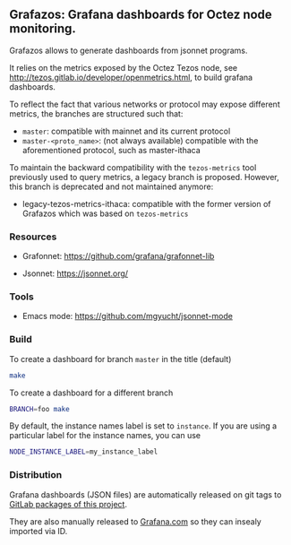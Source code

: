 ## Grafazos: Grafana dashboards for Octez node monitoring.

Grafazos allows to generate dashboards from jsonnet programs.

It relies on the metrics exposed by the Octez Tezos node, see http://tezos.gitlab.io/developer/openmetrics.html, to build grafana dashboards.

To reflect the fact that various networks or protocol may expose different metrics, the branches are structured such that:

- `master`: compatible with mainnet and its current protocol
- `master-<proto_name>`: (not always available) compatible with the aforementioned protocol, such as master-ithaca

To maintain the backward compatibility with the `tezos-metrics` tool previously used to query metrics,
a legacy branch is proposed. However, this branch is deprecated and not maintained anymore:

- legacy-tezos-metrics-ithaca: compatible with the former version of Grafazos which was based on `tezos-metrics`

### Resources

- Grafonnet: https://github.com/grafana/grafonnet-lib

- Jsonnet: https://jsonnet.org/

### Tools

- Emacs mode: https://github.com/mgyucht/jsonnet-mode

### Build

To create a dashboard for branch `master` in the title (default)

```sh
make
```

To create a dashboard for a different branch

```sh
BRANCH=foo make
```

By default, the instance names label is set to `instance`. If you are
using a particular label for the instance names, you can use

```sh
NODE_INSTANCE_LABEL=my_instance_label
```

### Distribution

Grafana dashboards (JSON files) are automatically released on git tags to [GitLab packages of this project](https://gitlab.com/nomadic-labs/grafazos/-/packages).

They are also manually released to [Grafana.com](https://grafana.com/grafana/dashboards/)
so they can insealy imported via ID.
